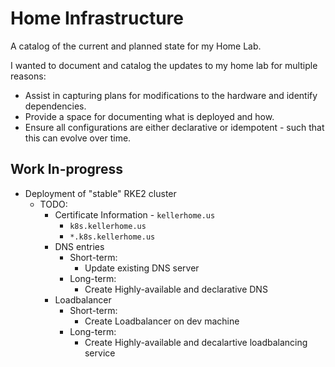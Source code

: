 # Home Infrastructure
A catalog of the current and planned state for my Home Lab.

I wanted to document and catalog the updates to my home lab for multiple reasons:
- Assist in capturing plans for modifications to the hardware and identify dependencies. 
- Provide a space for documenting what is deployed and how.
- Ensure all configurations are either declarative or idempotent - such that this can evolve over time.

## Work In-progress
- Deployment of "stable" RKE2 cluster
  - TODO:
    - Certificate Information - `kellerhome.us`
      - `k8s.kellerhome.us`
      - `*.k8s.kellerhome.us`
    - DNS entries
      - Short-term:
        - Update existing DNS server
      - Long-term:
        - Create Highly-available and declarative DNS 
    - Loadbalancer
      - Short-term:
        - Create Loadbalancer on dev machine
      - Long-term:
        - Create Highly-available and decalartive loadbalancing service


